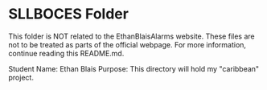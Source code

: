 # SLLBOCES Folder
This folder is NOT related to the EthanBlaisAlarms website. These files are not to be treated as parts of the official webpage. For more information, continue reading this README.md.

Student Name: Ethan Blais
Purpose: This directory will hold my "caribbean" project.

